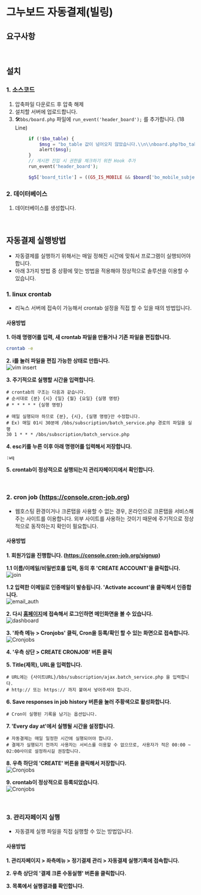 # **그누보드 자동결제(빌링)**

## **요구사항**

<br>

## **설치**

### **1. 소스코드**
1. 압축파일 다운로드 후 압축 해제
2. 설치할 서버에 업로드합니다.
3. 🛠️`bbs/board.php` 파일에 `run_event('header_board');` 를 추가합니다. (18 Line)
   ```php
        if (!$bo_table) {
            $msg = "bo_table 값이 넘어오지 않았습니다.\\n\\nboard.php?bo_table=code 와 같은 방식으로 넘겨 주세요.";
            alert($msg);
        }
        // 게시판 진입 시 권한을 체크하기 위한 Hook 추가 
        run_event('header_board');

        $g5['board_title'] = ((G5_IS_MOBILE && $board['bo_mobile_subject']) ? $board['bo_mobile_subject'] : $board['bo_subject']);
   ```

### **2. 데이터베이스**
1. 데이터베이스를 생성합니다.

<br>

## **자동결제 실행방법**

- 자동결제를 실행하기 위해서는 매일 정해진 시간에 맞춰서 프로그램이 실행되어야 합니다.
- 아래 3가지 방법 중 상황에 맞는 방법을 적용해야 정상적으로 솔루션을 이용할 수 있습니다.


### **1. linux crontab**
- 리눅스 서버에 접속이 가능해서 crontab 설정을 직접 할 수 있을 때의 방법입니다.

#### **사용방법**

**1. 아래 명령어를 입력, 새 crontab 파일을 만들거나 기존 파일을 편집합니다.**
```bash
crontab -e
```

**2. i를 눌러 파일을 편집 가능한 상태로 만듭니다.**
<br>
![vim insert](./img/linux_crontab_1.png "title")


**3. 주기적으로 실행할 시간을 입력합니다.**
```vim
# crontab의 구조는 다음과 같습니다.
# 순서대로 {분} {시} {일} {월} {요일} {실행 명령}
# * * * * * {실행 명령}

# 매일 실행되야 하므로 {분}, {시}, {실행 명령}만 수정합니다.
# Ex) 매일 01시 30분에 /bbs/subscription/batch_service.php 경로의 파일을 실행
30 1 * * * /bbs/subscription/batch_service.php
```

**4. esc키를 누른 이후 아래 명령어를 입력해서 저장합니다.**
```vim
:wq
```

**5. crontab이 정상적으로 실행되는지 관리자페이지에서 확인합니다.**

<br>

### **2. cron job (https://console.cron-job.org)**
- 웹호스팅 환경이거나 크론탭을 사용할 수 없는 경우, 온라인으로 크론탭을 서비스해주는 사이트를 이용합니다. 외부 사이트를 사용하는 것이기 때문에 주기적으로  정상적으로 동작하는지 확인이 필요합니다.

#### **사용방법**

**1. 회원가입을 진행합니다. (https://console.cron-job.org/signup)**

**1.1 이름/이메일/비밀번호를 입력, 동의 후 'CREATE ACCOUNT'을 클릭합니다.**
<br>
![join](./img/cronjob_join.png)

**1.2 입력한 이메일로 인증메일이 발송됩니다. 'Activate account'을 클릭해서 인증합니다.**
<br>
![email_auth](./img/cronjob_email_auth.png)

**2. 다시 [홈페이지](https://console.cron-job.org)에 접속해서 로그인하면 메인화면을 볼 수 있습니다.**
<br>
![dashboard](./img/cronjob_main.png)

**3. '좌측 메뉴 > Cronjobs' 클릭, Cron을 등록/확인 할 수 있는 화면으로 접속합니다.**
<br>
![Cronjobs](./img/cronjob_main_left_menu.png)

**4. '우측 상단 > CREATE CRONJOB' 버튼 클릭**

**5. Title(제목), URL을 입력합니다.**
```
# URL에는 {사이트URL}/bbs/subscription/ajax.batch_service.php 을 입력합니다.
# http:// 또는 https:// 까지 붙여서 넣어주셔야 합니다.
```

**6. Save responses in job history 버튼을 눌러 주황색으로 활성화합니다.**
```
# Cron이 실행된 기록을 남기는 옵션입니다.
```

**7. 'Every day at'에서 실행될 시간을 설정합니다.**
```
# 자동결제는 매일 일정한 시간에 실행되어야 합니다.
# 결제가 실행되기 전까지 사용자는 서비스를 이용할 수 없으므로, 사용자가 적은 00:00 ~ 02:00사이로 설정하시길 권장합니다.
```

**8. 우측 하단의 'CREATE' 버튼을 클릭해서 저장합니다.**
<br>
![Cronjobs](./img/cronjob_create_set_time.png)

**9. crontab이 정상적으로 등록되었습니다.**
<br>
![Cronjobs](./img/cronjob_list.png)

<br>

### **3. 관리자페이지 실행**
- 자동결제 실행 파일을 직접 실행할 수 있는 방법입니다.
  
#### **사용방법**

**1. 관리자페이지 > 좌측메뉴 > 정기결제 관리 > 자동결제 실행기록에 접속합니다.**

**2. 우측 상단의 '결제 크론 수동실행' 버튼을 클릭합니다.**

**3. 목록에서 실행결과를 확인합니다.**